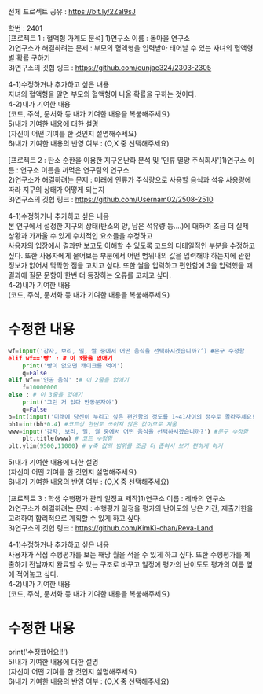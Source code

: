 전체 프로젝트 공유 : https://bit.ly/2ZaI9sJ<br>

학번 : 2401<br>
[프로젝트 1 : 혈액형 가계도 분석] 1)연구소 이름 :  돌마을 연구소<br>
2)연구소가 해결하려는 문제 : 부모의 혈액형을 입력받아 태어날 수 있는 자녀의 혈액형별 확률 구하기<br>
3)연구소의 깃헙 링크 : https://github.com/eunjae324/2303-2305<br>

4-1)수정하거나 추가하고 싶은 내용<br>
자녀의 혈액형을 알면 부모의 혈액형이 나올 확률을 구하는 것이다. <br>
4-2)내가 기여한 내용<br>
(코드, 주석, 문서화 등 내가 기여한 내용을 복붙해주세요)<br>
5)내가 기여한 내용에 대한 설명<br>
(자신이 어떤 기여를 한 것인지 설명해주세요)<br>
6)내가 기여한 내용의 반영 여부 : (O,X 중 선택해주세요)<br>

[프로젝트 2 : 탄소 순환을 이용한 지구온난화 분석 및 '인류 멸망 주식회사']1)연구소 이름 : 연구소 이름을 까먹은 연구팀의 연구소<br>
2)연구소가 해결하려는 문제 : 미래에 인류가 주식량으로 사용할 음식과 석유 사용량에 따라 지구의 상태가 어떻게 되는지<br>
3)연구소의 깃헙 링크 : https://github.com/Usernam02/2508-2510<br>

4-1)수정하거나 추가하고 싶은 내용<br>
본 연구에서 설정한 지구의 상태(탄소의 양, 남은 석유량 등....)에 대하여 조금 더 실제 상황과 가까울 수 있게 수치적인 요소들을 수정하고<br>
사용자의 입장에서 결과만 보고도 이해할 수 있도록 코드의 디테일적인 부분을 수정하고 싶다. 또한 사용자에게 물어보는 부분에서 어떤 범위내의 값을 입력해야 하는지에 관한 정보가 없어서 막막한 점을 고치고 싶다. 또한 쌀을 입력하고 편안함에 3을 입력했을 때 결과에 질문 문항이 한번 더 등장하는 오류를 고치고 싶다. <br>
4-2)내가 기여한 내용<br>
(코드, 주석, 문서화 등 내가 기여한 내용을 복붙해주세요)<br>

# 수정한 내용<br>
```python
wf=input('감자, 보리, 밀, 쌀 중에서 어떤 음식을 선택하시겠습니까?‘) #문구 수정함
elif wf=='빵' : # 이 3줄을 없애기
    print('빵이 없으면 캐이크를 먹어')
    q=False
elif wf=='인공 음식' :# 이 2줄을 없애기
    f=10000000
else : # 이 3줄을 없애기
    print('그런 거 없다 반동분자야')
    q=False
b=int(input('미래에 당신이 누리고 싶은 편안함의 정도를 1~41사이의 정수로 골라주세요!')) #문구 수정
bh1=int(bh*0.4) #코드상 한번도 쓰이지 않은 값이므로 지움
www=input('감자, 보리, 밀, 쌀 중에서 어떤 음식을 선택하시겠습니까?') #문구 수정함
    plt.title(www) # 코드 수정함
plt.ylim(9500,11000) # y축 값의 범위를 조금 더 좁혀서 보기 편하게 하기
```
5)내가 기여한 내용에 대한 설명<br>
(자신이 어떤 기여를 한 것인지 설명해주세요)<br>
6)내가 기여한 내용의 반영 여부 : (O,X 중 선택해주세요)<br>

[프로젝트 3 : 학생 수행평가 관리 일정표 제작]1)연구소 이름 : 레바의 연구소<br>
2)연구소가 해결하려는 문제 : 수행평가 일정을 평가의 난이도와 남은 기간, 제출기한을 고려하여 합리적으로 계획할 수 있게 하고 싶다.<br>
3)연구소의 깃헙 링크 : https://github.com/KimKi-chan/Reva-Land<br>

4-1)수정하거나 추가하고 싶은 내용<br>
사용자가 직접 수행평가를 보는 해당 월을 적을 수 있게 하고 싶다. 또한 수행평가를 제출하기 전날까지 완료할 수 있는 구조로 바꾸고 일정에 평가의 난이도도 평가의 이름 옆에 적어놓고 싶다.<br>
4-2)내가 기여한 내용<br>
(코드, 주석, 문서화 등 내가 기여한 내용을 복붙해주세요)<br>

# 수정한 내용<br>
print('수정했어요!!')<br>
5)내가 기여한 내용에 대한 설명<br>
(자신이 어떤 기여를 한 것인지 설명해주세요)<br>
6)내가 기여한 내용의 반영 여부 : (O,X 중 선택해주세요)<br>
